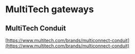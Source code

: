 # MultiTech gateways

## MultiTech Conduit 

[https://www.multitech.com/brands/multiconnect-conduit](https://www.multitech.com/brands/multiconnect-conduit)